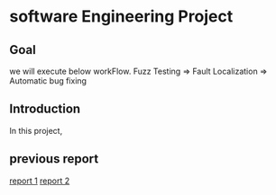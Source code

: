 # software Engineering Project

## Goal
we will execute below workFlow.
Fuzz Testing => Fault Localization => Automatic bug fixing

## Introduction
In this project, 

## previous report
[report 1](https://www.notion.so/First-tutorial-Report-92b32785281b41edb2c13eb3e3342d58)
[report 2](https://www.notion.so/GregorianTest-Gzoltar-sketchFix-report-daa831fdf802426b84a70245ba63487a)
